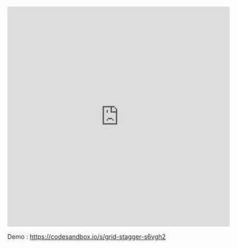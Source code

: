 <iframe src="https://codesandbox.io/embed/grid-stagger-s6vgh2?fontsize=14&theme=dark"
     style="width:100%; height:500px; border:0; border-radius: 4px; overflow:hidden;"
     title="grid-stagger"
     allow="accelerometer; ambient-light-sensor; camera; encrypted-media; geolocation; gyroscope; hid; microphone; midi; payment; usb; vr; xr-spatial-tracking"
     sandbox="allow-forms allow-modals allow-popups allow-presentation allow-same-origin allow-scripts"
   ></iframe>

Demo : https://codesandbox.io/s/grid-stagger-s6vgh2

